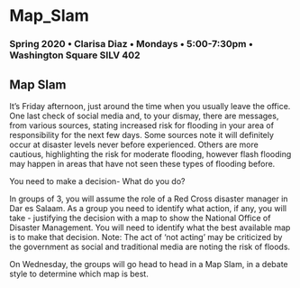 # Map_Slam

### Spring 2020 • Clarisa Diaz • Mondays • 5:00-7:30pm • Washington Square SILV 402

## Map Slam

It’s Friday afternoon, just around the time when you usually leave the office. One last check of social media and, to your dismay, there are messages, from various sources, stating increased risk for flooding in your area of responsibility for the next few days. Some sources note it will definitely occur at disaster levels never before experienced. Others are more cautious, highlighting the risk for moderate flooding, however flash flooding may happen in areas that have not seen these types of flooding before.
 
You need to make a decision- What do you do?

In groups of 3, you will assume the role of a Red Cross disaster manager in Dar es Salaam. As a group you need to identify what action, if any, you will take - justifying the decision with a map to show the National Office of Disaster Management. You will need to identify what the best available map is to make that decision. Note: The act of ‘not acting’ may be criticized by the government as social and traditional media are noting the risk of floods.

On Wednesday, the groups will go head to head in a Map Slam, in a debate style to determine which map is best. 
